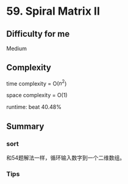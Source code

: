 # 59. Spiral Matrix II
## Difficulty for me

Medium

## Complexity
time complexity = O($n^2$)

space complexity = O(1)

runtime: beat 40.48%

## Summary
### sort

和54题解法一样，循环输入数字到一个二维数组。

### Tips

